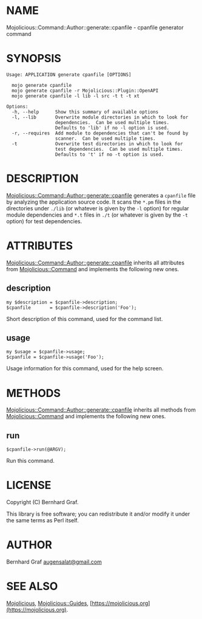 # NAME

Mojolicious::Command::Author::generate::cpanfile - cpanfile generator command

# SYNOPSIS

    Usage: APPLICATION generate cpanfile [OPTIONS]

      mojo generate cpanfile
      mojo generate cpanfile -r Mojolicious::Plugin::OpenAPI
      mojo generate cpanfile -l lib -l src -t t -t xt

    Options:
      -h, --help      Show this summary of available options
      -l, --lib       Overwrite module directories in which to look for
                      dependencies.  Can be used multiple times.
                      Defaults to 'lib' if no -l option is used.
      -r, --requires  Add module to dependencies that can't be found by
                      scanner.  Can be used multiple times.
      -t              Overwrite test directories in which to look for
                      test dependencies.  Can be used multiple times.
                      Defaults to 't' if no -t option is used.

# DESCRIPTION

[Mojolicious::Command::Author::generate::cpanfile](https://metacpan.org/pod/Mojolicious%3A%3ACommand%3A%3AAuthor%3A%3Agenerate%3A%3Acpanfile) generates a `cpanfile` file
by analyzing the application source code. It scans the `*.pm` files in the
directories under `./lib` (or whatever is given by the `-l` option) for
regular module dependencies and `*.t` files in `./t` (or whatever is given by
the `-t` option) for test dependencies.

# ATTRIBUTES

[Mojolicious::Command::Author::generate::cpanfile](https://metacpan.org/pod/Mojolicious%3A%3ACommand%3A%3AAuthor%3A%3Agenerate%3A%3Acpanfile) inherits all attributes from
[Mojolicious::Command](https://metacpan.org/pod/Mojolicious%3A%3ACommand) and implements the following new ones.

## description

    my $description = $cpanfile->description;
    $cpanfile       = $cpanfile->description('Foo');

Short description of this command, used for the command list.

## usage

    my $usage = $cpanfile->usage;
    $cpanfile = $cpanfile->usage('Foo');

Usage information for this command, used for the help screen.

# METHODS

[Mojolicious::Command::Author::generate::cpanfile](https://metacpan.org/pod/Mojolicious%3A%3ACommand%3A%3AAuthor%3A%3Agenerate%3A%3Acpanfile) inherits all methods from
[Mojolicious::Command](https://metacpan.org/pod/Mojolicious%3A%3ACommand) and implements the following new ones.

## run

    $cpanfile->run(@ARGV);

Run this command.

# LICENSE

Copyright (C) Bernhard Graf.

This library is free software; you can redistribute it and/or modify
it under the same terms as Perl itself.

# AUTHOR

Bernhard Graf <augensalat@gmail.com>

# SEE ALSO

[Mojolicious](https://metacpan.org/pod/Mojolicious), [Mojolicious::Guides](https://metacpan.org/pod/Mojolicious%3A%3AGuides), [https://mojolicious.org](https://mojolicious.org).
